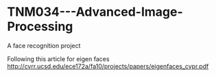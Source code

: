 # TNM034---Advanced-Image-Processing
A face recognition project

Following this article for eigen faces
http://cvrr.ucsd.edu/ece172a/fa10/projects/papers/eigenfaces_cvpr.pdf
